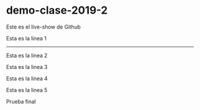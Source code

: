 # demo-clase-2019-2
Este es el live-show de Github

Esta es la linea 1
- - - - - - - - - - - - - 
Esta es la linea 2

Esta es la linea 3

Esta es la linea 4

Esta es la linea 5

Prueba final
